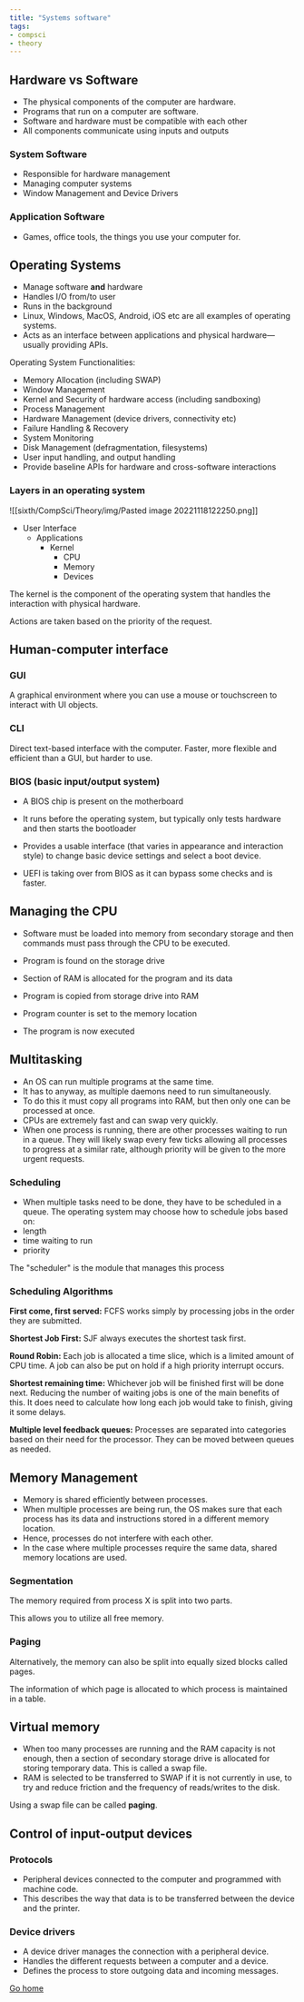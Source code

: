 ```yaml
---
title: "Systems software"
tags:
- compsci
- theory
---
```


## Hardware vs Software

- The physical components of the computer are hardware.
- Programs that run on a computer are software.
- Software and hardware must be compatible with each other
- All components communicate using inputs and outputs

### System Software
- Responsible for hardware management
- Managing computer systems
- Window Management and Device Drivers

### Application Software
- Games, office tools, the things you use your computer for.

## Operating Systems

- Manage software **and** hardware
- Handles I/O from/to user
- Runs in the background
- Linux, Windows, MacOS, Android, iOS etc are all examples of operating systems.
- Acts as an interface between applications and physical hardware—usually providing APIs.

Operating System Functionalities:

- Memory Allocation (including SWAP)
- Window Management
- Kernel and Security of hardware access (including sandboxing)
- Process Management
- Hardware Management (device drivers, connectivity etc)
- Failure Handling & Recovery
- System Monitoring
- Disk Management (defragmentation, filesystems)
- User input handling, and output handling
- Provide baseline APIs for hardware and cross-software interactions

### Layers in an operating system

![[sixth/CompSci/Theory/img/Pasted image 20221118122250.png]]

- User Interface
	- Applications
		- Kernel
			- CPU
			- Memory
			- Devices

The kernel is the component of the operating system that handles the interaction with physical hardware.

Actions are taken based on the priority of the request.


## Human-computer interface

### GUI
A graphical environment where you can use a mouse or touchscreen to interact with UI objects.

### CLI
Direct text-based interface with the computer. Faster, more flexible and efficient than a GUI, but harder to use.

### BIOS (basic input/output system)

- A BIOS chip is present on the motherboard
- It runs before the operating system, but typically only tests hardware and then starts the bootloader
- Provides a usable interface (that varies in appearance and interaction style) to change basic device settings and select a boot device.

- UEFI is taking over from BIOS as it can bypass some checks and is faster.

## Managing the CPU

- Software must be loaded into memory from secondary storage and then commands must pass through the CPU to be executed.

- Program is found on the storage drive
- Section of RAM is allocated for the program and its data
- Program is copied from storage drive into RAM
- Program counter is set to the memory location
- The program is now executed

## Multitasking

- An OS can run multiple programs at the same time.
- It has to anyway, as multiple daemons need to run simultaneously.
- To do this it must copy all programs into RAM, but then only one can be processed at once.
- CPUs are extremely fast and can swap very quickly.
- When one process is running, there are other processes waiting to run in a queue. They will likely swap every few ticks allowing all processes to progress at a similar rate, although priority will be given to the more urgent requests.

### Scheduling
- When multiple tasks need to be done, they have to be scheduled in a queue. The operating system may choose how to schedule jobs based on:
- length
- time waiting to run
- priority

The "scheduler" is the module that manages this process

### Scheduling Algorithms

**First come, first served:** FCFS works simply by processing jobs in the order they are submitted.

**Shortest Job First:** SJF always executes the shortest task first.

**Round Robin:** Each job is allocated a time slice, which is a limited amount of CPU time. A job can also be put on hold if a high priority interrupt occurs.

**Shortest remaining time:** Whichever job will be finished first will be done next. Reducing the number of waiting jobs is one of the main benefits of this. It does need to calculate how long each job would take to finish, giving it some delays.

**Multiple level feedback queues:** Processes are separated into categories based on their need for the processor. They can be moved between queues as needed.

## Memory Management

- Memory is shared efficiently between processes.
- When multiple processes are being run, the OS makes sure that each process has its data and instructions stored in a different memory location.
- Hence, processes do not interfere with each other.
- In the case where multiple processes require the same data, shared memory locations are used.

### Segmentation
The memory required from process X is split into two parts.

This allows you to utilize all free memory.

### Paging
Alternatively, the memory can also be split into equally sized blocks called pages.

The information of which page is allocated to which process is maintained in a table.

## Virtual memory
- When too many processes are running and the RAM capacity is not enough, then a section of secondary storage drive is allocated for storing temporary data. This is called a swap file.
- RAM is selected to be transferred to SWAP if it is not currently in use, to try and reduce friction and the frequency of reads/writes to the disk.

Using a swap file can be called **paging**.

## Control of input-output devices

### Protocols
- Peripheral devices connected to the computer and programmed with machine code.
- This describes the way that data is to be transferred between the device and the printer.

### Device drivers

- A device driver manages the connection with a peripheral device.
- Handles the different requests between a computer and a device.
- Defines the process to store outgoing data and incoming messages.


[Go home](/)